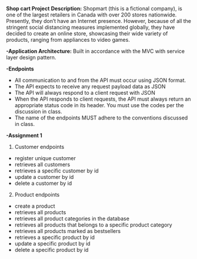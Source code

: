 **Shop cart Project**
**Description:**
Shopmart (this is a fictional company), is one of the largest retailers in Canada with over 200 stores nationwide. Presently, they don’t have an Internet presence. However, because of all the stringent social distancing measures implemented globally, they have decided to create an online store, showcasing their wide variety of products, ranging from appliances to video games.

**-Application Architecture:**
Built in accordance with the MVC with service layer design pattern. 

**-Endpoints**
- All communication to and from the API must occur using JSON format. 
- The API expects to receive any request payload data as JSON
- The API will always respond to a client request with JSON 
- When the API responds to client requests, the API must always return an appropriate status code in its header.  You must use the codes per the discussion in class.
- The name of the endpoints MUST adhere to the conventions discussed in class. 

**-Assignment 1**
1. Customer endpoints
- register unique customer
- retrieves all customers
- retrieves a specific customer by id
- update a customer by id
- delete a customer by id

2. Product endpoints
- create a product
- retrieves all products
- retrieves all product categories in the database
- retrieves all products that belongs to a specific product category
- retrieves all products marked as bestsellers
- retrieves a specific product by id
- update a specific product by id
- delete a specific product by id